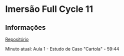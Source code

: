 # Imersão Full Cycle 11

## Informações

[Repositório](https://github.com/devfullcycle/imersao11)

Minuto atual: Aula 1 - Estudo de Caso "Cartola" - 59:44
